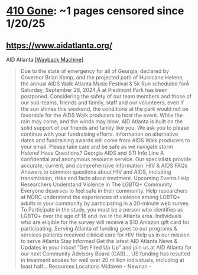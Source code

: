 



# [410 Gone](aidatlanta.org): ~1 pages censored since 1/20/25

## https://www.aidatlanta.org/


AID Atlanta [[Wayback Machine]](https://web.archive.org/web/20240000000000*/https://www.aidatlanta.org/)

> Due to the state of emergency for all of Georgia, declared by Governor Brian Kemp, and the projected path of Hurricane Helene, the annual AIDS Walk Atlanta Music Festival & 5k Run scheduled forÂ Saturday, September 28, 2024,Â at Piedmont Park has been postponed. Considering the safety of our team members and those of our sub-teams, friends and family, staff and our volunteers, even if the sun shines this weekend, the conditions at the park would not be favorable for the AIDS Walk producers to host the event. While the rain may come, and the winds may blow, AID Atlanta is built on the solid support of our friends and family like you. We ask you to please continue with your fundraising efforts. Information on alternative dates and fundraising awards will come from AIDS Walk producers to your email. Please take care and be safe as we navigate storm Helene! Have Questions? Georgia AIDS and STI Info Line A confidential and anonymous resource service. Our specialists provide accurate, current, and comprehensive information. HIV & AIDS FAQs Answers to common questions about HIV and AIDS, including transmission, risks and facts about treatment. Upcoming Events Help Researchers Understand Violence in The LGBTQ+ Community Everyone deserves to feel safe in their community. Help researchers at NORC understand the experiences of violence among LGBTQ+ adults in your community by participating in a 20-minute web survey. To Participate in the study, you must be a person who identifies as LGBTQ+ over the age of 18 and live in the Atlanta area. Individuals who are eligible for the survey will receive a $10 Amazon gift card for participating. Serving Atlanta of funding goes to our programs & services patients received clinical care for HIV Help us in our mission to serve Atlanta Stay Informed Get the latest AID Atlanta News & Updates in your inbox! “Get Fired Up Up” and join us at AID Atlanta for our next Community Advisory Board (CAB)… US funding has resulted in treatment access for well over 20 million individuals, including at least half… Resources Locations Midtown - Newnan -